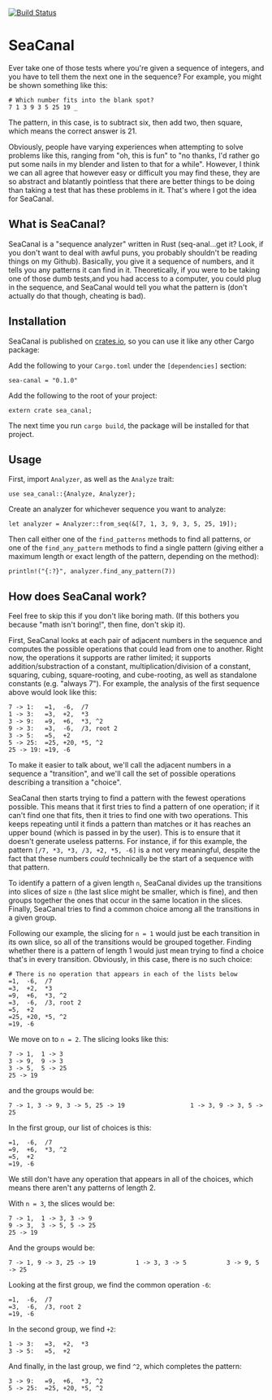 [![Build Status](https://travis-ci.org/saghm/sea-canal.svg)](https://travis-ci.org/saghm/sea-canal)

SeaCanal
====================================================================================================================================

Ever take one of those tests where you're given a sequence of integers, and you
have to tell them the next one in the sequence? For example, you might be shown
something like this:

```
# Which number fits into the blank spot?
7 1 3 9 3 5 25 19 _
```

The pattern, in this case, is to subtract six, then add two, then square, which
means the correct answer is 21.

Obviously, people have varying experiences when attempting to solve problems
like this, ranging from "oh, this is fun" to "no thanks, I'd rather go put some
nails in my blender and listen to that for a while". However, I think we can
all agree that however easy or difficult you may find these, they are so
abstract and blatantly pointless that there are better things to be doing than
taking a test that has these problems in it. That's where I got the idea for
SeaCanal.

## What is SeaCanal?

SeaCanal is a "sequence analyzer" written in Rust (seq-anal...get it? Look, if
you don't want to deal with awful puns, you probably shouldn't be reading things
on my Github). Basically, you give it a sequence of numbers, and it tells you
any patterns it can find in it. Theoretically, if you were to be taking one of
those dumb tests,and you had access to a computer, you could plug in the
sequence, and SeaCanal would tell you what the pattern is (don't actually do
that though, cheating is bad).

## Installation

SeaCanal is published on [crates.io](https://crates.io), so you can use it like
any other Cargo package:

Add the following to your `Cargo.toml` under the `[dependencies]` section:

```
sea-canal = "0.1.0"
```

Add the following to the root of your project:

```
extern crate sea_canal;
```

The next time you run `cargo build`, the package will be installed for that
project.

## Usage

First, import `Analyzer`, as well as the `Analyze` trait:

```
use sea_canal::{Analyze, Analyzer};
```

Create an analyzer for whichever sequence you want to analyze:

```
let analyzer = Analyzer::from_seq(&[7, 1, 3, 9, 3, 5, 25, 19]);
```

Then call either one of the `find_patterns` methods to find all patterns, or
one of the `find_any_pattern` methods to find a single pattern (giving either a
maximum length or exact length of the pattern, depending on the method):

```
println!("{:?}", analyzer.find_any_pattern(7))
```

## How does SeaCanal work?

Feel free to skip this if you don't like boring math. (If this bothers you
because "math isn't boring!", then fine, don't skip it).

First, SeaCanal looks at each pair of adjacent numbers in the sequence and
computes the possible operations that could lead from one to another. Right now,
the operations it supports are rather limited; it supports addition/substraction
of a constant, multiplication/division of a constant, squaring, cubing,
square-rooting, and cube-rooting, as well as standalone constants (e.g.
"always 7"). For example, the analysis of the first sequence above would look
like this:

```
7 -> 1:   =1,  -6,  /7
1 -> 3:   =3,  +2,  *3
3 -> 9:   =9,  +6,  *3, ^2
9 -> 3:   =3,  -6,  /3, root 2
3 -> 5:   =5,  +2
5 -> 25:  =25, +20, *5, ^2
25 -> 19: =19, -6
```

To make it easier to talk about, we'll call the adjacent numbers in a sequence
a "transition", and we'll call the set of possible operations describing a
transition a "choice".

SeaCanal then starts trying to find a pattern with the fewest operations
possible. This means that it first tries to find a pattern of one operation;
if it can't find one that fits, then it tries to find one with two operations.
This keeps repeating until it finds a pattern than matches or it has reaches an
upper bound (which is passed in by the user). This is to ensure that it doesn't
generate useless patterns. For instance, if for this example, the pattern
`[/7, *3, *3, /3, +2, *5, -6]` is a not very meaningful, despite the fact that
these numbers *could* technically be the start of a sequence with that pattern.

To identify a pattern of a given length `n`, SeaCanal divides up the transitions
into slices of size `n` (the last slice might be smaller, which is fine), and
then groups together the ones that occur in the same location in the slices.
Finally, SeaCanal tries to find a common choice among all the transitions in a
given group.

Following our example, the slicing for `n = 1` would just be each transition
in its own slice, so all of the transitions would be grouped together. Finding
whether there is a pattern of length 1 would just mean trying to find a choice
that's in every transition. Obviously, in this case, there is no such choice:

```
# There is no operation that appears in each of the lists below
=1,  -6,  /7
=3,  +2,  *3
=9,  +6,  *3, ^2
=3,  -6,  /3, root 2
=5,  +2
=25, +20, *5, ^2
=19, -6
```

We move on to `n = 2`. The slicing looks like this:

```
7 -> 1,  1 -> 3
3 -> 9,  9 -> 3
3 -> 5,  5 -> 25
25 -> 19
```

and the groups would be:

```
7 -> 1, 3 -> 9, 3 -> 5, 25 -> 19                  1 -> 3, 9 -> 3, 5 -> 25
```

In the first group, our list of choices is this:

```
=1,  -6,  /7
=9,  +6,  *3, ^2
=5,  +2
=19, -6
```

We still don't have any operation that appears in all of the choices, which
means there aren't any patterns of length 2.

With `n = 3`, the slices would be:

```
7 -> 1,  1 -> 3, 3 -> 9  
9 -> 3,  3 -> 5, 5 -> 25
25 -> 19
```

And the groups would be:

```
7 -> 1, 9 -> 3, 25 -> 19           1 -> 3, 3 -> 5           3 -> 9, 5 -> 25
```

Looking at the first group, we find the common operation `-6`:

```
=1,  -6,  /7
=3,  -6,  /3, root 2
=19, -6
```

In the second group, we find `+2`:

```
1 -> 3:   =3,  +2,  *3
3 -> 5:   =5,  +2
```

And finally, in the last group, we find `^2`, which completes the pattern:

```
3 -> 9:   =9,  +6,  *3, ^2
5 -> 25:  =25, +20, *5, ^2
```
